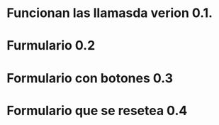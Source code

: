 # Funcionan las llamasda verion 0.1.
# Furmulario 0.2
# Formulario con botones 0.3
# Formulario que se resetea 0.4